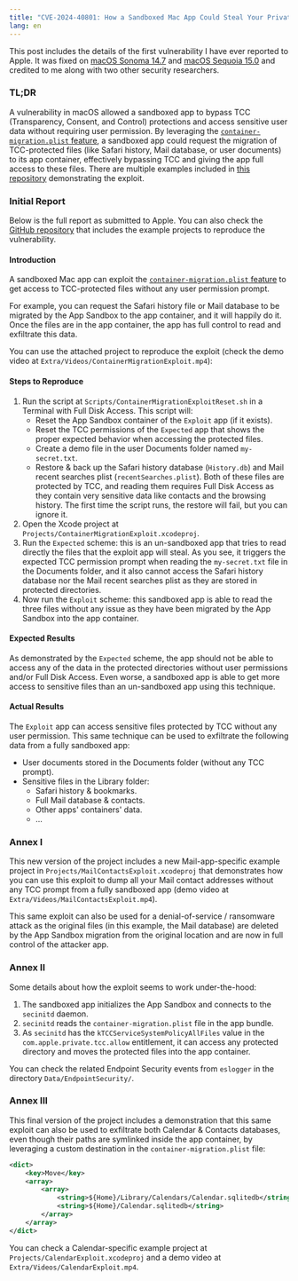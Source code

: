 ```yaml
---
title: "CVE-2024-40801: How a Sandboxed Mac App Could Steal Your Private Data Bypassing TCC Protections"
lang: en
---
```


This post includes the details of the first vulnerability I have ever reported to Apple. It was fixed on [macOS Sonoma 14.7](https://support.apple.com/en-us/121247) and [macOS Sequoia 15.0](https://support.apple.com/en-us/121238) and credited to me along with two other security researchers.

### TL;DR

A vulnerability in macOS allowed a sandboxed app to bypass TCC (Transparency, Consent, and Control) protections and access sensitive user data without requiring user permission. By leveraging the [`container-migration.plist` feature](https://developer.apple.com/documentation/security/app_sandbox/migrating_your_app_s_files_to_its_app_sandbox_container#4098974), a sandboxed app could request the migration of TCC-protected files (like Safari history, Mail database, or user documents) to its app container, effectively bypassing TCC and giving the app full access to these files. There are multiple examples included in [this repository](https://github.com/pvieito/ContainerMigrationExploit) demonstrating the exploit.

### Initial Report

Below is the full report as submitted to Apple. You can also check the [GitHub repository](https://github.com/pvieito/ContainerMigrationExploit) that includes the example projects to reproduce the vulnerability.

#### Introduction

A sandboxed Mac app can exploit the [`container-migration.plist` feature](https://developer.apple.com/documentation/security/app_sandbox/migrating_your_app_s_files_to_its_app_sandbox_container#4098974) to get access to TCC-protected files without any user permission prompt.

For example, you can request the Safari history file or Mail database to be migrated by the App Sandbox to the app container, and it will happily do it. Once the files are in the app container, the app has full control to read and exfiltrate this data.

You can use the attached project to reproduce the exploit (check the demo video at `Extra/Videos/ContainerMigrationExploit.mp4`):

#### Steps to Reproduce

1. Run the script at `Scripts/ContainerMigrationExploitReset.sh` in a Terminal with Full Disk Access. This script will:
   - Reset the App Sandbox container of the `Exploit` app (if it exists).
   - Reset the TCC permissions of the `Expected` app that shows the proper expected behavior when accessing the protected files.
   - Create a demo file in the user Documents folder named `my-secret.txt`.
   - Restore & back up the Safari history database (`History.db`) and Mail recent searches plist (`recentSearches.plist`). Both of these files are protected by TCC, and reading them requires Full Disk Access as they contain very sensitive data like contacts and the browsing history. The first time the script runs, the restore will fail, but you can ignore it.
2. Open the Xcode project at `Projects/ContainerMigrationExploit.xcodeproj`.
3. Run the `Expected` scheme: this is an un-sandboxed app that tries to read directly the files that the exploit app will steal. As you see, it triggers the expected TCC permission prompt when reading the `my-secret.txt` file in the Documents folder, and it also cannot access the Safari history database nor the Mail recent searches plist as they are stored in protected directories.
4. Now run the `Exploit` scheme: this sandboxed app is able to read the three files without any issue as they have been migrated by the App Sandbox into the app container.

#### Expected Results

As demonstrated by the `Expected` scheme, the app should not be able to access any of the data in the protected directories without user permissions and/or Full Disk Access. Even worse, a sandboxed app is able to get more access to sensitive files than an un-sandboxed app using this technique.

#### Actual Results

The `Exploit` app can access sensitive files protected by TCC without any user permission. This same technique can be used to exfiltrate the following data from a fully sandboxed app:
- User documents stored in the Documents folder (without any TCC prompt).
- Sensitive files in the Library folder:
  - Safari history & bookmarks.
  - Full Mail database & contacts.
  - Other apps' containers' data.
  - …

### Annex I

This new version of the project includes a new Mail-app-specific example project in `Projects/MailContactsExploit.xcodeproj` that demonstrates how you can use this exploit to dump all your Mail contact addresses without any TCC prompt from a fully sandboxed app (demo video at `Extra/Videos/MailContactsExploit.mp4`).

This same exploit can also be used for a denial-of-service / ransomware attack as the original files (in this example, the Mail database) are deleted by the App Sandbox migration from the original location and are now in full control of the attacker app.

### Annex II

Some details about how the exploit seems to work under-the-hood:
1. The sandboxed app initializes the App Sandbox and connects to the `secinitd` daemon.
2. `secinitd` reads the `container-migration.plist` file in the app bundle.
3. As `secinitd` has the `kTCCServiceSystemPolicyAllFiles` value in the `com.apple.private.tcc.allow` entitlement, it can access any protected directory and moves the protected files into the app container.

You can check the related Endpoint Security events from `eslogger` in the directory `Data/EndpointSecurity/`.

### Annex III

This final version of the project includes a demonstration that this same exploit can also be used to exfiltrate both Calendar & Contacts databases, even though their paths are symlinked inside the app container, by leveraging a custom destination in the `container-migration.plist` file:

```xml
<dict>
    <key>Move</key>
    <array>
        <array>
            <string>${Home}/Library/Calendars/Calendar.sqlitedb</string>
            <string>${Home}/Calendar.sqlitedb</string>
        </array>
    </array>
</dict>
```

You can check a Calendar-specific example project at `Projects/CalendarExploit.xcodeproj` and a demo video at `Extra/Videos/CalendarExploit.mp4`.

